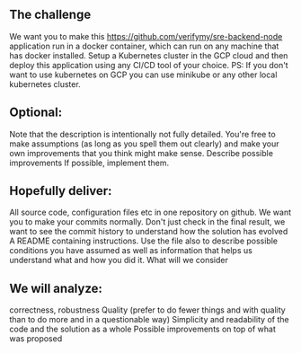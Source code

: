 ## The challenge
We want you to make this https://github.com/verifymy/sre-backend-node application run in a docker container, which can run on any machine that has docker installed.
Setup a Kubernetes cluster in the GCP cloud and then deploy this application using any CI/CD tool of your choice.
PS: If you don't want to use kubernetes on GCP you can use minikube or any other local kubernetes cluster.

## Optional:
Note that the description is intentionally not fully detailed. You're free to make assumptions (as long as you spell them out clearly) and make your own improvements that you think might make sense.
Describe possible improvements If possible, implement them.

## Hopefully deliver:
All source code, configuration files etc in one repository on github.
We want you to make your commits normally. Don't just check in the final result, we want to see the commit history to understand how the solution has evolved
A README containing instructions. Use the file also to describe possible conditions you have assumed as well as information that helps us understand what and how you did it.
What will we consider

## We will analyze:
correctness, robustness
Quality (prefer to do fewer things and with quality than to do more and in a questionable way)
Simplicity and readability of the code and the solution as a whole
Possible improvements on top of what was proposed
